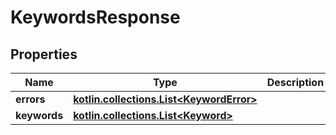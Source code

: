 
# KeywordsResponse

## Properties
Name | Type | Description | Notes
------------ | ------------- | ------------- | -------------
**errors** | [**kotlin.collections.List&lt;KeywordError&gt;**](KeywordError.md) |  |  [optional]
**keywords** | [**kotlin.collections.List&lt;Keyword&gt;**](Keyword.md) |  |  [optional]



